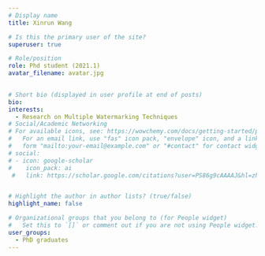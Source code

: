 ```yaml
---
# Display name
title: Xinrun Wang

# Is this the primary user of the site?
superuser: true

# Role/position
role: Phd student (2021.1)
avatar_filename: avatar.jpg
  

# Short bio (displayed in user profile at end of posts)
bio:
interests:
  - Research on Multiple Watermarking Techniques
# Social/Academic Networking
# For available icons, see: https://wowchemy.com/docs/getting-started/page-builder/#icons
#   For an email link, use "fas" icon pack, "envelope" icon, and a link in the
#   form "mailto:your-email@example.com" or "#contact" for contact widget.
# social:
# - icon: google-scholar
#    icon_pack: ai
 #   link: https://scholar.google.com/citations?user=PS86g9cAAAAJ&hl=zh-CN


# Highlight the author in author lists? (true/false)
highlight_name: false

# Organizational groups that you belong to (for People widget)
#   Set this to `[]` or comment out if you are not using People widget.
user_groups:
  - PhD graduates
---
```



